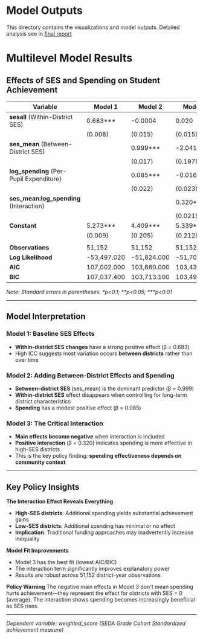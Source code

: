 # Model Outputs

This directory contains the visualizations and model outputs. Detailed analysis see in [final report](../docs/final_report.pdf)

# Multilevel Model Results

## Effects of SES and Spending on Student Achievement

| Variable | Model 1 | Model 2 | Model 3 |
|----------|---------|---------|---------|
| **sesall** (Within-District SES) | 0.683*** | -0.0004 | 0.020 |
| | (0.008) | (0.015) | (0.015) |
| **ses_mean** (Between-District SES) | | 0.999*** | -2.041*** |
| | | (0.017) | (0.197) |
| **log_spending** (Per-Pupil Expenditure) | | 0.085*** | -0.016 |
| | | (0.022) | (0.023) |
| **ses_mean:log_spending** (Interaction) | | | 0.320*** |
| | | | (0.021) |
| **Constant** | 5.273*** | 4.409*** | 5.339*** |
| | (0.009) | (0.205) | (0.212) |
| | | | |
| **Observations** | 51,152 | 51,152 | 51,152 |
| **Log Likelihood** | -53,497.020 | -51,824.000 | -51,708.550 |
| **AIC** | 107,002.000 | 103,660.000 | 103,431.100 |
| **BIC** | 107,037.400 | 103,713.100 | 103,493.000 |

*Note: Standard errors in parentheses. \*p<0.1; \*\*p<0.05; \*\*\*p<0.01*

---

## Model Interpretation

### Model 1: Baseline SES Effects
- **Within-district SES changes** have a strong positive effect (β = 0.683)
- High ICC suggests most variation occurs **between districts** rather than over time

### Model 2: Adding Between-District Effects and Spending
- **Between-district SES** (ses_mean) is the dominant predictor (β = 0.999)
- **Within-district SES** effect disappears when controlling for long-term district characteristics
- **Spending** has a modest positive effect (β = 0.085)

### Model 3: The Critical Interaction
- **Main effects become negative** when interaction is included
- **Positive interaction** (β = 0.320) indicates spending is more effective in high-SES districts
- This is the key policy finding: **spending effectiveness depends on community context**

---

## Key Policy Insights

 **The Interaction Effect Reveals Everything**
- **High-SES districts**: Additional spending yields substantial achievement gains
- **Low-SES districts**: Additional spending has minimal or no effect
- **Implication**: Traditional funding approaches may inadvertently increase inequality

**Model Fit Improvements**
- Model 3 has the best fit (lowest AIC/BIC)
- The interaction term significantly improves explanatory power
- Results are robust across 51,152 district-year observations

**Policy Warning**
The negative main effects in Model 3 don't mean spending hurts achievement—they represent the effect for districts with SES = 0 (average). The interaction shows spending becomes increasingly beneficial as SES rises.

---

*Dependent variable: weighted_score (SEDA Grade Cohort Standardized achievement measure)*
